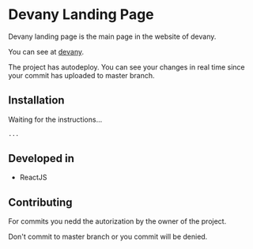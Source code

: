 
# Devany Landing Page

Devany landing page is the main page in the website of devany.

You can see at [devany](https://devany.mx).

The project has autodeploy. You can see your changes in real time since your commit has uploaded to master branch.

## Installation

Waiting for the instructions...

```bash
...
```

## Developed in

- ReactJS

## Contributing
For commits you nedd the autorization by the owner of the project.

Don't commit to master branch or you commit will be denied.
